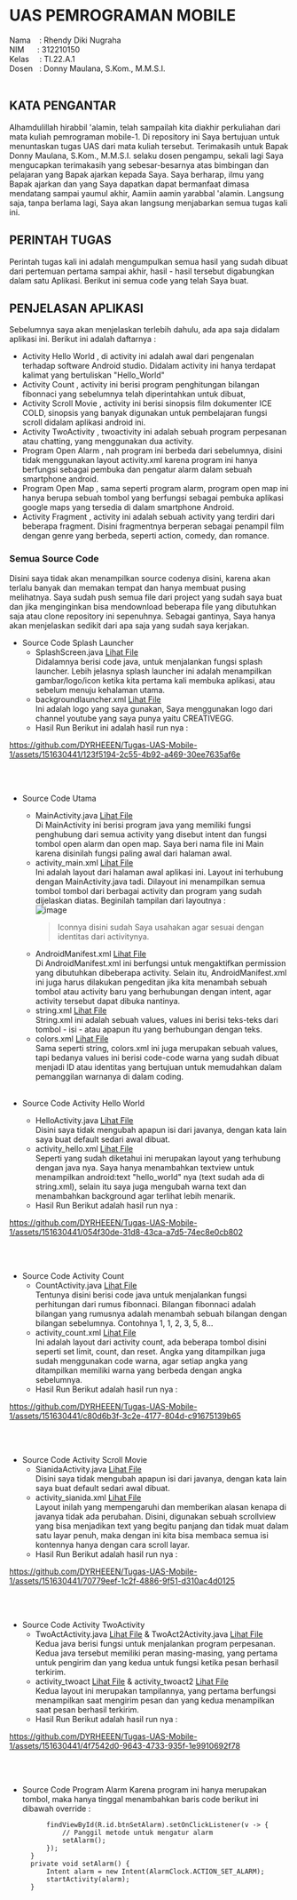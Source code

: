 # UAS PEMROGRAMAN MOBILE 
Nama &nbsp; &nbsp;: Rhendy Diki Nugraha<br>
NIM&nbsp; &nbsp; &nbsp; : 312210150<br>
Kelas&ensp; &nbsp; : TI.22.A.1<br>
Dosen &nbsp; : Donny Maulana, S.Kom., M.M.S.I.<br><br>

## KATA PENGANTAR
Alhamdulillah hirabbil 'alamin, telah sampailah kita diakhir perkuliahan dari mata kuliah pemrograman mobile-1. Di repository ini Saya bertujuan untuk menuntaskan tugas UAS dari mata kuliah tersebut. Terimakasih untuk Bapak Donny Maulana, S.Kom., M.M.S.I. selaku dosen pengampu, sekali lagi Saya mengucapkan terimakasih yang sebesar-besarnya atas bimbingan dan pelajaran yang Bapak ajarkan kepada Saya. Saya berharap, ilmu yang Bapak ajarkan dan yang Saya dapatkan dapat bermanfaat dimasa mendatang sampai yaumul akhir, Aamiin aamin yarabbal 'alamin. Langsung saja, tanpa berlama lagi, Saya akan langsung menjabarkan semua tugas kali ini.

## PERINTAH TUGAS
Perintah tugas kali ini adalah mengumpulkan semua hasil yang sudah dibuat dari pertemuan pertama sampai akhir, hasil - hasil tersebut digabungkan dalam satu Aplikasi. Berikut ini semua code yang telah Saya buat.

## PENJELASAN APLIKASI
Sebelumnya saya akan menjelaskan terlebih dahulu, ada apa saja didalam aplikasi ini. Berikut ini adalah daftarnya :
- Activity Hello World , di activity ini adalah awal dari pengenalan terhadap software Android studio. Didalam activity ini hanya terdapat kalimat yang bertuliskan "Hello_World"
- Activity Count ,  activity ini berisi program penghitungan bilangan fibonnaci yang sebelumnya telah diperintahkan untuk dibuat,
- Activity Scroll Movie , activity ini berisi sinopsis film dokumenter ICE COLD, sinopsis yang banyak digunakan untuk pembelajaran fungsi scroll didalam aplikasi android ini.
- Activity TwoActivity ,  twoactivity ini adalah sebuah program perpesanan atau chatting, yang menggunakan dua activity.
- Program Open Alarm , nah program ini berbeda dari sebelumnya, disini tidak menggunakan layout activity.xml karena program ini hanya berfungsi sebagai pembuka dan pengatur alarm dalam sebuah smartphone android.
- Program Open Map ,  sama seperti program alarm, program open map ini hanya berupa sebuah tombol yang berfungsi sebagai pembuka aplikasi google maps yang tersedia di dalam smartphone Android.
- Activity Fragment , activity ini adalah sebuah activity yang terdiri dari beberapa fragment. Disini fragmentnya berperan sebagai penampil film dengan genre yang berbeda, seperti action, comedy, dan romance.

### Semua Source Code
Disini saya tidak akan menampilkan source codenya disini, karena akan terlalu banyak dan memakan tempat dan hanya membuat pusing melihatnya. Saya sudah push semua file dari project yang sudah saya buat dan jika menginginkan bisa mendownload beberapa file yang dibutuhkan saja atau clone repository ini sepenuhnya. Sebagai gantinya, Saya hanya akan menjelaskan sedikit dari apa saja yang sudah saya kerjakan.

- Source Code Splash Launcher
  - SplashScreen.java [Lihat File](TugasUAS/app/src/main/java/com/example/tugassepuluh/SplashScreen.java)<br>
    Didalamnya berisi code java, untuk menjalankan fungsi splash launcher. Lebih jelasnya splash launcher ini adalah menampilkan gambar/logo/icon ketika kita pertama kali membuka             aplikasi, atau sebelum menuju kehalaman utama.
  - backgroundlauncher.xml [Lihat File](TugasUAS/app/src/main/res/drawable/backgroundlauncher.xml)<br>
    Ini adalah logo yang saya gunakan, Saya menggunakan logo dari channel youtube yang saya punya yaitu CREATIVEGG.
  - Hasil Run
    Berikut ini adalah hasil run nya :<br>
    
https://github.com/DYRHEEEN/Tugas-UAS-Mobile-1/assets/151630441/123f5194-2c55-4b92-a469-30ee7635af6e

<br><br>

- Source Code Utama
  - MainActivity.java [Lihat File](TugasUAS/app/src/main/java/com/example/tugassepuluh/MainActivity.java)<br>
    Di MainActivity ini berisi program java yang memiliki fungsi penghubung dari semua activity yang disebut intent dan fungsi tombol open alarm dan open map. Saya beri nama file ini         Main karena disinilah fungsi paling awal dari halaman awal.
  - activity_main.xml [Lihat File](TugasUAS/app/src/main/res/layout/activity_main.xml)<br>
    Ini adalah layout dari halaman awal aplikasi ini. Layout ini terhubung dengan MainActivity.java tadi. Dilayout ini menampilkan semua tombol tombol dari berbagai activity dan program      yang sudah dijelaskan diatas. Beginilah tampilan dari layoutnya :<br>
    ![image](https://github.com/DYRHEEEN/Tugas-UAS-Mobile-1/assets/151630441/a581874e-e647-4b21-8f19-4f90125967a3)
    > Iconnya disini sudah Saya usahakan agar sesuai dengan identitas dari activitynya.
  - AndroidManifest.xml [Lihat File](TugasUAS/app/src/main/AndroidManifest.xml)<br>
    Di AndroidManifest.xml ini berfungsi untuk mengaktifkan permission yang dibutuhkan dibeberapa activity. Selain itu, AndroidManifest.xml ini juga harus dilakukan pengeditan jika kita      menambah sebuah tombol atau activity baru yang berhubungan dengan intent, agar activity tersebut dapat dibuka nantinya.
  - string.xml [Lihat File](TugasUAS/app/src/main/res/values/strings.xml)<br>
    String.xml ini adalah sebuah values, values ini berisi teks-teks dari tombol - isi - atau apapun itu yang berhubungan dengan teks.
  - colors.xml [Lihat File](TugasUAS/app/src/main/res/values/colors.xml)<br>
    Sama seperti string, colors.xml ini juga merupakan sebuah values, tapi bedanya values ini berisi code-code warna yang sudah dibuat menjadi ID atau identitas yang bertujuan untuk          memudahkan dalam pemanggilan warnanya di dalam coding.<br><br>

- Source Code Activity Hello World
  - HelloActivity.java [Lihat File](TugasUAS/app/src/main/java/com/example/tugassepuluh/HelloActivity.java)<br>
    Disini saya tidak mengubah apapun isi dari javanya, dengan kata lain saya buat default sedari awal dibuat.
  - activity_hello.xml [Lihat File](TugasUAS/app/src/main/res/layout/activity_hello.xml)<br>
    Seperti yang sudah diketahui ini merupakan layout yang terhubung dengan java nya. Saya hanya menambahkan textview untuk menampilkan android:text "hello_world" nya (text sudah ada di      string.xml), selain itu saya juga mengubah warna text dan menambahkan background agar terlihat lebih menarik.
  - Hasil Run
    Berikut adalah hasil run nya :<br>

https://github.com/DYRHEEEN/Tugas-UAS-Mobile-1/assets/151630441/054f30de-31d8-43ca-a7d5-74ec8e0cb802

<br><br>

- Source Code Activity Count
  - CountActivity.java [Lihat File](TugasUAS/app/src/main/java/com/example/tugassepuluh/CountActivity.java)<br>
    Tentunya disini berisi code java untuk menjalankan fungsi perhitungan dari rumus fibonnaci. Bilangan fibonnaci adalah bilangan yang rumusnya adalah menambah sebuah bilangan dengan        bilangan sebelumnya. Contohnya 1, 1, 2, 3, 5, 8...
  - activity_count.xml [Lihat File](TugasUAS/app/src/main/res/layout/activity_count.xml)<br>
    Ini adalah layout dari activity count, ada beberapa tombol disini seperti set limit, count, dan reset. Angka yang ditampilkan juga sudah menggunakan code warna, agar setiap angka         yang ditampilkan memiliki warna yang berbeda dengan angka sebelumnya.
  - Hasil Run
    Berikut adalah hasil run nya :<br>

https://github.com/DYRHEEEN/Tugas-UAS-Mobile-1/assets/151630441/c80d6b3f-3c2e-4177-804d-c91675139b65

<br><br>

- Source Code Activity Scroll Movie
  - SianidaActivity.java [Lihat File](TugasUAS/app/src/main/java/com/example/tugassepuluh/SianidaActivity.java)<br>
    Disini saya tidak mengubah apapun isi dari javanya, dengan kata lain saya buat default sedari awal dibuat.
  - activity_sianida.xml [Lihat File](TugasUAS/app/src/main/res/layout/activity_sianida.xml)<br>
    Layout inilah yang mempengaruhi dan memberikan alasan kenapa di javanya tidak ada perubahan. Disini, digunakan sebuah scrollview yang bisa menjadikan text yang begitu panjang dan         tidak muat dalam satu layar penuh, maka dengan ini kita bisa membaca semua isi kontennya hanya dengan cara scroll layar.
  - Hasil Run
    Berikut adalah hasil run nya :<br>

https://github.com/DYRHEEEN/Tugas-UAS-Mobile-1/assets/151630441/70779eef-1c2f-4886-9f51-d310ac4d0125

<br><br>

- Source Code Activity TwoActivity
  - TwoActActivity.java [Lihat File](TugasUAS/app/src/main/java/com/example/tugassepuluh/TwoActActivity.java) & TwoAct2Activity.java [Lihat File](TugasUAS/app/src/main/java/com/example/tugassepuluh/TwoAct2Activity.java)<br>
    Kedua java berisi fungsi untuk menjalankan program perpesanan. Kedua java tersebut memiliki peran masing-masing, yang pertama untuk pengirim dan yang kedua untuk fungsi ketika pesan      berhasil terkirim.
  - activity_twoact [Lihat File](TugasUAS/app/src/main/res/layout/activity_sianida.xml) & activity_twoact2 [Lihat File](TugasUAS/app/src/main/res/layout/activity_twoact2.xml)<br>
    Kedua layout ini merupakan tampilannya, yang pertama berfungsi menampilkan saat mengirim pesan dan yang kedua menampilkan saat pesan berhasil terkirim.
  - Hasil Run
    Berikut adalah hasil run nya :<br>

https://github.com/DYRHEEEN/Tugas-UAS-Mobile-1/assets/151630441/4f7542d0-9643-4733-935f-1e9910692f78

<br><br>

- Source Code Program Alarm
  Karena program ini hanya merupakan tombol, maka hanya tinggal menambahkan baris code berikut ini dibawah override :<br>
  ```
        findViewById(R.id.btnSetAlarm).setOnClickListener(v -> {
            // Panggil metode untuk mengatur alarm
            setAlarm();
        });
    }
    private void setAlarm() {
        Intent alarm = new Intent(AlarmClock.ACTION_SET_ALARM);
        startActivity(alarm);
    }
  ```
  
